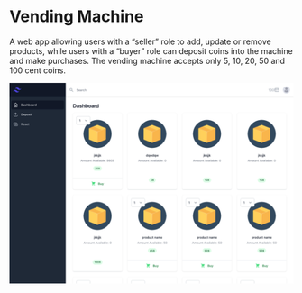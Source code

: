 # Vending Machine

A web app allowing users with a “seller” role to add, update or remove products, while users with a “buyer” role can deposit coins into the machine and make purchases. The vending machine accepts only 5, 10, 20, 50 and 100 cent coins.

![Vending Machine](/client/src/assets/screenshot.png 'Vending Machine')
